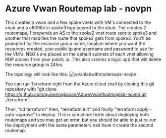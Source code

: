 # Azure Vwan Routemap lab - novpn

This creates a vwan and a few spoke vnets with VM's connected to the vhub and a c8000v in spoke3 bgp peered to the vhub. The creates 2 routemaps, 1 prepends an AS to the spoke2 vnet route sent to spoke3 and another that modifies the route that spoke2 gets from spoke3. You'll be prompted for the resource group name, location where you want the resources created, your public ip and username and password to use for the VM's. NSG's are placed on the default subnets of each vnet allowing RDP access from your public ip. This also creates a logic app that will delete the resource group in 24hrs.

The topology will look like this:
![wvanlabwithroutemaps-novpn](https://github.com/user-attachments/assets/596b7c5f-6c19-4338-bdd9-e77269fb94c9)

You can run Terraform right from the Azure cloud shell by cloning this git repository with "git clone https://github.com/quiveringbacon/AzureVwanRoutmaplab-novpn.git ./terraform".

Then, "cd terraform" then, "terraform init" and finally "terraform apply -auto-approve" to deploy.
This is sometime fickle about deploying both routemaps and you may get an error, but you should be able to just re-run the deployment with the same parameters nad have it create the second routemap.
